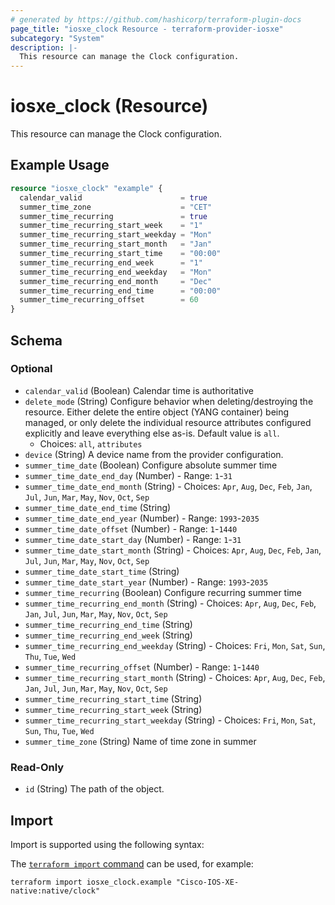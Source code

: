 ```yaml
---
# generated by https://github.com/hashicorp/terraform-plugin-docs
page_title: "iosxe_clock Resource - terraform-provider-iosxe"
subcategory: "System"
description: |-
  This resource can manage the Clock configuration.
---
```


# iosxe_clock (Resource)

This resource can manage the Clock configuration.

## Example Usage

```terraform
resource "iosxe_clock" "example" {
  calendar_valid                      = true
  summer_time_zone                    = "CET"
  summer_time_recurring               = true
  summer_time_recurring_start_week    = "1"
  summer_time_recurring_start_weekday = "Mon"
  summer_time_recurring_start_month   = "Jan"
  summer_time_recurring_start_time    = "00:00"
  summer_time_recurring_end_week      = "1"
  summer_time_recurring_end_weekday   = "Mon"
  summer_time_recurring_end_month     = "Dec"
  summer_time_recurring_end_time      = "00:00"
  summer_time_recurring_offset        = 60
}
```

<!-- schema generated by tfplugindocs -->
## Schema

### Optional

- `calendar_valid` (Boolean) Calendar time is authoritative
- `delete_mode` (String) Configure behavior when deleting/destroying the resource. Either delete the entire object (YANG container) being managed, or only delete the individual resource attributes configured explicitly and leave everything else as-is. Default value is `all`.
  - Choices: `all`, `attributes`
- `device` (String) A device name from the provider configuration.
- `summer_time_date` (Boolean) Configure absolute summer time
- `summer_time_date_end_day` (Number) - Range: `1`-`31`
- `summer_time_date_end_month` (String) - Choices: `Apr`, `Aug`, `Dec`, `Feb`, `Jan`, `Jul`, `Jun`, `Mar`, `May`, `Nov`, `Oct`, `Sep`
- `summer_time_date_end_time` (String)
- `summer_time_date_end_year` (Number) - Range: `1993`-`2035`
- `summer_time_date_offset` (Number) - Range: `1`-`1440`
- `summer_time_date_start_day` (Number) - Range: `1`-`31`
- `summer_time_date_start_month` (String) - Choices: `Apr`, `Aug`, `Dec`, `Feb`, `Jan`, `Jul`, `Jun`, `Mar`, `May`, `Nov`, `Oct`, `Sep`
- `summer_time_date_start_time` (String)
- `summer_time_date_start_year` (Number) - Range: `1993`-`2035`
- `summer_time_recurring` (Boolean) Configure recurring summer time
- `summer_time_recurring_end_month` (String) - Choices: `Apr`, `Aug`, `Dec`, `Feb`, `Jan`, `Jul`, `Jun`, `Mar`, `May`, `Nov`, `Oct`, `Sep`
- `summer_time_recurring_end_time` (String)
- `summer_time_recurring_end_week` (String)
- `summer_time_recurring_end_weekday` (String) - Choices: `Fri`, `Mon`, `Sat`, `Sun`, `Thu`, `Tue`, `Wed`
- `summer_time_recurring_offset` (Number) - Range: `1`-`1440`
- `summer_time_recurring_start_month` (String) - Choices: `Apr`, `Aug`, `Dec`, `Feb`, `Jan`, `Jul`, `Jun`, `Mar`, `May`, `Nov`, `Oct`, `Sep`
- `summer_time_recurring_start_time` (String)
- `summer_time_recurring_start_week` (String)
- `summer_time_recurring_start_weekday` (String) - Choices: `Fri`, `Mon`, `Sat`, `Sun`, `Thu`, `Tue`, `Wed`
- `summer_time_zone` (String) Name of time zone in summer

### Read-Only

- `id` (String) The path of the object.

## Import

Import is supported using the following syntax:

The [`terraform import` command](https://developer.hashicorp.com/terraform/cli/commands/import) can be used, for example:

```shell
terraform import iosxe_clock.example "Cisco-IOS-XE-native:native/clock"
```
